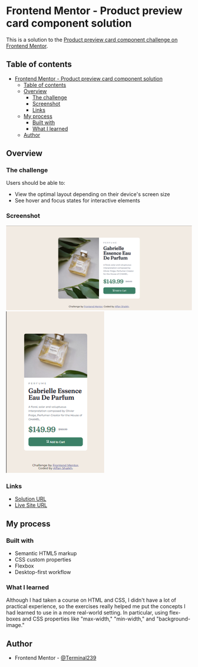 # Frontend Mentor - Product preview card component solution

This is a solution to the [Product preview card component challenge on Frontend Mentor](https://www.frontendmentor.io/challenges/product-preview-card-component-GO7UmttRfa).

## Table of contents

- [Frontend Mentor - Product preview card component solution](#frontend-mentor---product-preview-card-component-solution)
  - [Table of contents](#table-of-contents)
  - [Overview](#overview)
    - [The challenge](#the-challenge)
    - [Screenshot](#screenshot)
    - [Links](#links)
  - [My process](#my-process)
    - [Built with](#built-with)
    - [What I learned](#what-i-learned)
  - [Author](#author)

## Overview

### The challenge

Users should be able to:

- View the optimal layout depending on their device's screen size
- See hover and focus states for interactive elements

### Screenshot

![](./Final-Design-Desktop-Version.png)
![](./Final-Design-Mobile-Version.png)

### Links

- [Solution URL](https://github.com/Terminal239/FrontEndMentor-Challenges/tree/master/Product-Preview-Card-main)
- [Live Site URL](https://64eb52a6fb981f6824acea8f--kaleidoscopic-pithivier-457b87.netlify.app/)

## My process

### Built with

- Semantic HTML5 markup
- CSS custom properties
- Flexbox
- Desktop-first workflow

### What I learned

Although I had taken a course on HTML and CSS, I didn't have a lot of practical experience, so the exercises really helped me put the concepts I had learned to use in a more real-world setting. In particular, using flex-boxes and CSS properties like "max-width," "min-width," and "background-image."

## Author

- Frontend Mentor - [@Terminal239](https://www.frontendmentor.io/profile/Terminal239)
